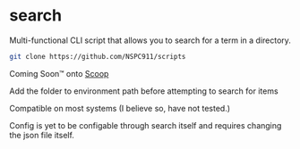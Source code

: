 # search
Multi-functional CLI script that allows you to search for a term in a directory.

```sh
git clone https://github.com/NSPC911/scripts
```

Coming Soon™ onto [Scoop](https://scoop.sh)

Add the folder to environment path before attempting to search for items

Compatible on most systems (I believe so, have not tested.)

Config is yet to be configable through search itself and requires changing the json file itself.
